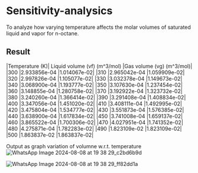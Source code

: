 # Sensitivity-analysics
To analyze how varying temperature affects the
molar volumes of saturated liquid and vapor for
n-octane.

## Result
|Temperature (K)| Liquid volume (vf) (m^3/mol)	|Gas volume (vg) (m^3/mol)|
|300		|2.933856e-04			|1.014067e-02|
|310		|2.965042e-04			|1.059909e-02|
|320		|2.997826e-04			|1.105077e-02|
|330		|3.032378e-04			|1.149673e-02|
|340		|3.068900e-04			|1.193777e-02|
|350		|3.107630e-04			|1.237454e-02|
|360		|3.148855e-04			|1.280758e-02|
|370		|3.192922e-04			|1.323732e-02|
|380		|3.240260e-04			|1.366414e-02|
|390		|3.291408e-04			|1.408834e-02|
|400		|3.347056e-04			|1.451020e-02|
|410		|3.408111e-04			|1.492995e-02|
|420		|3.475804e-04			|1.534777e-02|
|430		|3.551873e-04			|1.576385e-02|
|440		|3.638900e-04			|1.617834e-02|
|450		|3.741008e-04			|1.659137e-02|
|460		|3.865522e-04			|1.700306e-02|
|470		|4.027951e-04			|1.741352e-02|
|480		|4.275871e-04			|1.782283e-02|
|490		|1.823109e-02			|1.823109e-02|
|500		|1.863837e-02			|1.863837e-02|


Output as graph variation of volumne w.r.t. temperature
![WhatsApp Image 2024-08-08 at 19 38 29_c2bd6b9d](https://github.com/user-attachments/assets/12b526ab-e973-4c09-989a-58dde71c93c4)

![WhatsApp Image 2024-08-08 at 19 38 29_ff82dd1a](https://github.com/user-attachments/assets/cf00c17b-6f7a-4f99-8cea-defb5ff8d963)
